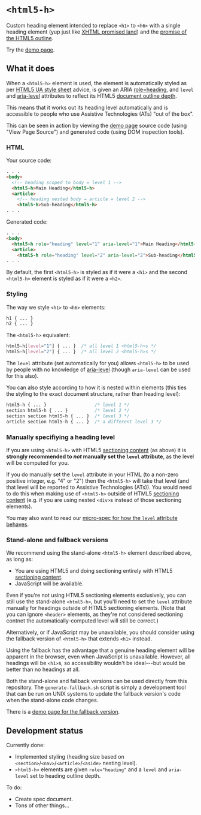 `<html5-h>`
============

Custom heading element intended to replace `<h1>` to `<h6>` with a single heading element (yup just like [XHTML <h> promised land](http://www.w3.org/TR/xhtml2/mod-structural.html#sec_8.5.)) and the [promise of the HTML5 outline](http://blog.paciellogroup.com/2013/10/html5-document-outline/).

Try the [demo page](http://thepaciellogroup.github.io/html5-h/).

What it does
-------------

When a `<html5-h>` element is used, the element is automatically styled as per [HTML5 UA style sheet](http://www.w3.org/html/wg/drafts/html/master/rendering.html#sections-and-headings) advice, is given an ARIA [role=heading](http://www.w3.org/TR/wai-aria/roles#heading), and `level` and [aria-level](http://www.w3.org/TR/wai-aria/states_and_properties#aria-level) attributes to reflect its HTML5 [document outline depth](http://www.w3.org/html/wg/drafts/html/master/sections.html#outline-depth).

This means that it works out its heading level automatically and is accessible to people who use Assistive Technologies (ATs) "out of the box".

This can be seen in action by viewing the [demo page](http://thepaciellogroup.github.io/html5-h/) source code (using "View Page Source") and generated code (using DOM inspection tools).

### HTML

Your source code:

```html
. . .
<body>
  <!-- heading scoped to body = level 1 -->
  <html5-h>Main Heading</html5-h>
  <article>
    <!-- heading nested body → article = level 2 -->
    <html5-h>Sub-heading</html5-h>
. . .
```

Generated code:

```html
. . .
<body>
  <html5-h role="heading" level="1" aria-level="1">Main Heading</html5-h>
  <article>
    <html5-h role="heading" level="2" aria-level="2">Sub-heading</html5-h>
. . .
```

By default, the first `<html5-h>` is styled as if it were a `<h1>` and the second `<html5-h>` element is styled as if it were a `<h2>`.

### Styling

The way we style `<h1>` to `<h6>` elements:

```css
h1 { ... }
h2 { ... }
```

The `<html5-h>` equivalent:

```css
html5-h[level="1"] { ... }  /* all level 1 <html5-h>s */
html5-h[level="2"] { ... }  /* all level 2 <html5-h>s */
```

The `level` attribute (set automatically for you) allows `<html5-h>` to be used by people with no knowledge of [aria-level](http://www.w3.org/TR/wai-aria/states_and_properties#aria-level) (though `aria-level` can be used for this also).

You can also style according to how it is nested within elements (this ties the styling to the exact document structure, rather than heading level):

```css
html5-h { ... }                  /* level 1 */
section html5-h { ... }          /* level 2 */
section section html5-h { ... }  /* level 3 */
article section html5-h { ... }  /* a different level 3 */
```

### Manually specifiying a heading level

If you are using `<html5-h>` with HTML5 [sectioning content](http://www.w3.org/TR/html5/dom.html#sectioning-content) (as above) it is **strongly recommended to *not* manually set the `level` attribute**, as the level will be computed for you.

If you do manually set the `level` attribute in your HTML (to a non-zero positive integer, e.g. "4" or "2") then the `<html5-h>` will take that level (and that level will be reported to Assistive Technologies (ATs)).  You would need to do this when making use of `<html5-h>` outside of HTML5 [sectioning content](http://www.w3.org/TR/html5/dom.html#sectioning-content) (e.g. if you are using nested `<div>`s instead of those sectioning elements).

You may also want to read our [micro-spec for how the `level` attribute behaves](https://github.com/ThePacielloGroup/html5-h/issues/16).

### Stand-alone and fallback versions

We recommend using the stand-alone `<html5-h>` element described above, as long as:

 * You are using HTML5 and doing sectioning entirely with HTML5 [sectioning content](http://www.w3.org/TR/html5/dom.html#sectioning-content).
 * JavaScript will be available.

Even if you're not using HTML5 sectioning elements exclusively, you can still use the stand-alone `<html5-h>`, but you'll need to set the `level` attribute manually for headings outside of HTML5 sectioning elements. (Note that you can ignore `<header>` elements, as they're not considered sectioning contnet the automatically-computed level will still be correct.)

Alternatively, or if JavaScript may be unavailable, you should consider using the fallback version of `<html5-h>` that extends `<h1>` instead.

Using the fallback has the advantage that a genuine heading element will be apparent in the browser, even when JavaScript is unavailable.  However, all headings will be `<h1>`s, so accessibility wouldn't be ideal---but would be better than no headings at all.

Both the stand-alone and fallback versions can be used directly from this repository.  The `generate-fallback.sh` script is simply a development tool that can be run on UNIX systems to update the fallback version's code when the stand-alone code changes.

There is a [demo page for the fallback version](http://thepaciellogroup.github.io/html5-h/demo-fallback.html).

Development status
-------------------

Currently done:

* Implemented styling (heading size based on `<section>`/`<nav>`/`<article>`/`<aside>` nesting level).
* `<html5-h>` elements are given `role="heading"` and a `level` and `aria-level` set to heading outline depth.

To do:

* Create spec document.
* Tons of other things...
